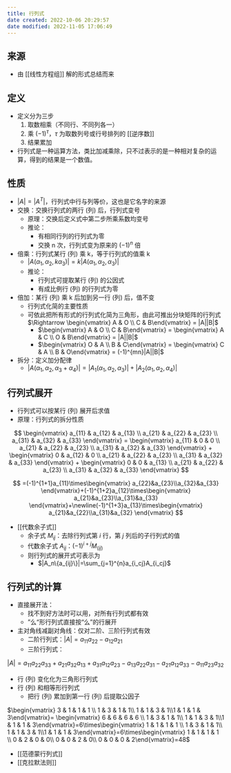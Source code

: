 ```yaml
---
title: 行列式
date created: 2022-10-06 20:29:57
date modified: 2022-11-05 17:06:49
---
```


## 来源

- 由 [[线性方程组]] 解的形式总结而来

## 定义

- 定义分为三步
	1. 取数相乘（不同行、不同列各一）
	2. 乘 $(-1)^\tau$，$\tau$ 为取数列号或行号排列的 [[逆序数]]
	3. 结果累加
- 行列式是一种运算方法，类比加减乘除，只不过表示的是一种相对复杂的运算，得到的结果是一个数值。

## 性质

- $|A|=|A^T|$，行列式中行与列等价，这也是它名字的来源
- 交换：交换行列式的两行 (列) 后，行列式变号
	- 原理：交换后定义式中第二步所乘系数均变号
	- 推论：
		- 有相同行列的行列式为零
		- 交换 n 次，行列式变为原来的 $(-1)^n$ 倍
- 倍乘：行列式某行 (列) 乘 k，等于行列式的值乘 k
	- $|A(\alpha_1,\alpha_2,k\alpha_3)|=k|A(\alpha_1,\alpha_2,\alpha_3)|$
	- 推论：
		- 行列式可提取某行 (列) 的公因式
		- 有成比例行 (列) 的行列式为零
- 倍加：某行 (列) 乘 k 后加到另一行 (列) 后，值不变
	- 行列式化简的主要性质
	- 可依此把所有形式的行列式化简为三角形，由此可推出分块矩阵的行列式 $\Rightarrow \begin{vmatrix} A & O \\ C & B\end{vmatrix} = |A||B|$
		- $\begin{vmatrix} A & O \\ C & B\end{vmatrix} = \begin{vmatrix} A & C \\ O & B\end{vmatrix} = |A||B|$
		- $\begin{vmatrix} O & A \\ B & C\end{vmatrix} = \begin{vmatrix} C & A \\ B & O\end{vmatrix} = (-1)^{mn}|A||B|$
- 拆分：定义加分配律
	- $|A(\alpha_1,\alpha_2,\alpha_3+\alpha_4)|=|A_1(\alpha_1,\alpha_2,\alpha_3)|+|A_2(\alpha_1,\alpha_2,\alpha_4)|$

## 行列式展开

- 行列式可以按某行 (列) 展开后求值
- 原理：行列式的拆分性质

$$
\begin{vmatrix} a_{11} & a_{12} & a_{13} \\ a_{21} & a_{22} & a_{23} \\ a_{31} & a_{32} & a_{33} \end{vmatrix} = \begin{vmatrix} a_{11} & 0 & 0 \\ a_{21} & a_{22} & a_{23} \\ a_{31} & a_{32} & a_{33} \end{vmatrix} + \begin{vmatrix} 0 & a_{12} & 0 \\ a_{21} & a_{22} & a_{23} \\ a_{31} & a_{32} & a_{33} \end{vmatrix} + \begin{vmatrix} 0 & 0 & a_{13} \\ a_{21} & a_{22} & a_{23} \\ a_{31} & a_{32} & a_{33} \end{vmatrix}
$$

$$
=(-1)^{1+1}a_{11}\times\begin{vmatrix} a_{22}&a_{23}\\a_{32}&a_{33} \end{vmatrix}+(-1)^{1+2}a_{12}\times\begin{vmatrix} a_{21}&a_{23}\\a_{31}&a_{33} \end{vmatrix}+\newline(-1)^{1+3}a_{13}\times\begin{vmatrix} a_{21}&a_{22}\\a_{31}&a_{32} \end{vmatrix}
$$

- [[代数余子式]]
	- 余子式 $M_{ij}$：去除行列式第 $i$ 行，第 $j$ 列后的子行列式的值
	- 代数余子式 $A_{ij}$：$(-1)^{i+j}M_(ij)$
	- 则行列式的展开式可表示为
		- $|A_n\{a_{ij}\}|=\sum_{j=1}^{n}a_{i_cj}A_{i_cj}$

## 行列式的计算

- 直接展开法：
	- 找不到好方法时可以用，对所有行列式都有效
	- ”么“形行列式直接按“么”的行展开
- 主对角线减副对角线：仅对二阶、三阶行列式有效
	- 二阶行列式：$|A|=a_{11}a_{22}-a_{12}a_{21}$
	- 三阶行列式：

$|A|=a_{11}a_{22}a_{33}+a_{21}a_{32}a_{13}+a_{31}a_{12}a_{23}-a_{13}a_{22}a_{31}-a_{21}a_{12}a_{33}-a_{11}a_{23}a_{32}$

- 行 (列) 变化化为三角形行列式
- 行 (列) 和相等形行列式
	- 把行 (列) 累加到第一行 (列) 后提取公因子

$\begin{vmatrix} 3 & 1 & 1 & 1 \\ 1 & 3 & 1 & 1\\ 1 & 1 & 3 & 1\\1 & 1 & 1 & 3\end{vmatrix}= \begin{vmatrix} 6 & 6 & 6 & 6 \\ 1 & 3 & 1 & 1\\ 1 & 1 & 3 & 1\\1 & 1 & 1 & 3\end{vmatrix}=6\times\begin{vmatrix} 1 & 1 & 1 & 1 \\ 1 & 3 & 1 & 1\\ 1 & 1 & 3 & 1\\1 & 1 & 1 & 3\end{vmatrix}=6\times\begin{vmatrix} 1 & 1 & 1 & 1 \\ 0 & 2 & 0 & 0\\ 0 & 0 & 2 & 0\\ 0 & 0 & 0 & 2\end{vmatrix}=48$

- [[范德蒙行列式]]
- [[克拉默法则]]

